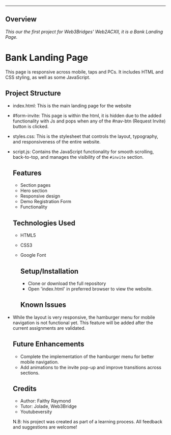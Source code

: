 
---
## Overview
_This our the first project for Web3Bridges' Web2ACXII, it is a Bank Landing Page._

# Bank Landing Page  

This page is responsive across mobile, taps and PCs. It includes HTML and CSS styling, as well as some JavaScript.

## Project Structure

- index.html: This is the main landing page for the website
- #form-invite: This page is within the html, it is hidden due to the added functionality with Js and pops when any of the #nav-btn (Request Invite) button is clicked.
- styles.css: This is the stylesheet that controls the layout, typography, and responsiveness of the entire website.
- script.js: Contains the JavaScript functionality for smooth scrolling, back-to-top, and manages the visibility of the `#invite` section.  

  ## Features
  - Section pages
  - Hero section
  - Responsive design
  - Demo Registration Form
  - Functionality
 
  ## Technologies Used

  - HTML5
  - CSS3
  - Google Font
 
    ## Setup/Installation
    - Clone or download the full repository
    - Open 'index.html' in preferred browser to view the website.

    ## Known Issues  

- While the layout is very responsive, the hamburger menu for mobile navigation is not functional yet. This feature will be added after the current assignments are validated.  

    ## Future Enhancements  

    - Complete the implementation of the hamburger menu for better mobile navigation.  
    - Add animations to the invite pop-up and improve transitions across sections.  

    ## Credits  

    - Author: Faithy Raymond
    - Tutor: Jolade, Web3Bridge
    - Youtubeversity


    N.B: his project was created as part of a learning process. All feedback and suggestions are welcome!  

